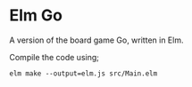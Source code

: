 # Elm Go

A version of the board game Go, written in Elm.

Compile the code using;

```
elm make --output=elm.js src/Main.elm
```